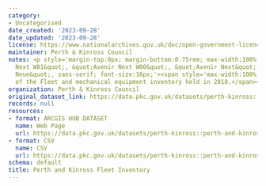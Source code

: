 ```yaml
---
category:
- Uncategorised
date_created: '2023-09-28'
date_updated: '2023-09-28'
license: https://www.nationalarchives.gov.uk/doc/open-government-licence/version/3/
maintainer: Perth & Kinross Council
notes: <p style='margin-top:0px; margin-bottom:0.75rem; max-width:100%; font-family:&quot;Avenir
  Next W01&quot;, &quot;Avenir Next W00&quot;, &quot;Avenir Next&quot;, Avenir, &quot;Helvetica
  Neue&quot;, sans-serif; font-size:16px;'><span style='max-width:100%; display:inherit;'>Detail
  of the Fleet and mechanical equipment inventory held in 2018.</span><div><br /></div></p>
organization: Perth & Kinross Council
original_dataset_link: https://data.pkc.gov.uk/datasets/perth-kinross::perth-and-kinross-fleet-inventory
records: null
resources:
- format: ARCGIS HUB DATASET
  name: Web Page
  url: https://data.pkc.gov.uk/datasets/perth-kinross::perth-and-kinross-fleet-inventory
- format: CSV
  name: CSV
  url: https://data.pkc.gov.uk/datasets/perth-kinross::perth-and-kinross-fleet-inventory.csv?where=1=1
schema: default
title: Perth and Kinross Fleet Inventory
---
```

